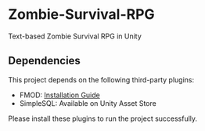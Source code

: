 # Zombie-Survival-RPG
 Text-based Zombie Survival RPG in Unity

## Dependencies

This project depends on the following third-party plugins:

- FMOD: [Installation Guide](https://www.fmod.com/resources/documentation-unity?version=2.1&page=user-guide.html#downloading-and-installing)
- SimpleSQL: Available on Unity Asset Store

Please install these plugins to run the project successfully.
